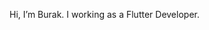 Hi, I’m Burak.
I working as a Flutter Developer.
<!---
burakkurtarir/burakkurtarir is a ✨ special ✨ repository because its `README.md` (this file) appears on your GitHub profile.
You can click the Preview link to take a look at your changes.
--->
